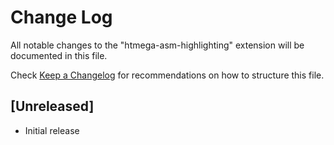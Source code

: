 # Change Log

All notable changes to the "htmega-asm-highlighting" extension will be documented in this file.

Check [Keep a Changelog](http://keepachangelog.com/) for recommendations on how to structure this file.

## [Unreleased]

- Initial release
